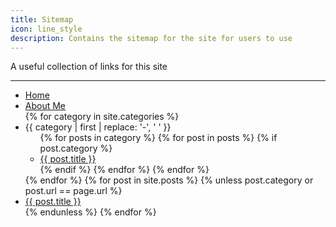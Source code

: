 ```yaml
---
title: Sitemap
icon: line_style
description: Contains the sitemap for the site for users to use
---
```


A useful collection of links for this site

---

<ul class="sitemap">
    <li>
        <a href="/" class="pjax-link waves-effect">Home</a>
    </li>
    <li>
        <a href="/about" class="pjax-link waves-effect">About Me</a>
    </li>
    {% for category in site.categories %}
        <li>
            <span>{{ category | first | replace: '-', ' ' }}</span>
            <ul>
                {% for posts in category %}
                    {% for post in posts %}
                        {% if post.category %}
                            <li>
                                <a href="{{ post.url }}" class="pjax-link waves-effect">{{ post.title }}</a>
                            </li>
                        {% endif %}
                    {% endfor %}
                {% endfor %}
            </ul>
        </li>
    {% endfor %}
    {% for post in site.posts %}
        {% unless post.category or post.url == page.url %}
            <li>
                <a href="{{ post.url }}" class="pjax-link waves-effect">{{ post.title }}</a>
            </li>
        {% endunless %}
    {% endfor %}
</ul>
